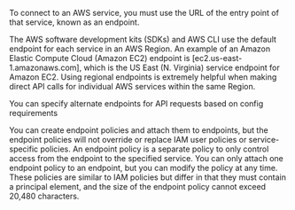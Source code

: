 To connect to an AWS service, you must use the URL of the entry point of that service, known as an endpoint.

The AWS software development kits (SDKs) and AWS CLI use the default endpoint for each service in an AWS Region. An example of an Amazon Elastic Compute Cloud (Amazon EC2) endpoint is [ec2.us-east-1.amazonaws.com], which is the US East (N. Virginia) service endpoint for Amazon EC2. Using regional endpoints is extremely helpful when making direct API calls for individual AWS services within the same Region.

You can specify alternate endpoints for API requests based on config requirements

You can create endpoint policies and attach them to endpoints, but the endpoint policies will not override or replace IAM user policies or service-specific policies. An endpoint policy is a separate policy to only control access from the endpoint to the specified service. You can only attach one endpoint policy to an endpoint, but you can modify the policy at any time. These policies are similar to IAM policies but differ in that they must contain a principal element, and the size of the endpoint policy cannot exceed 20,480 characters.